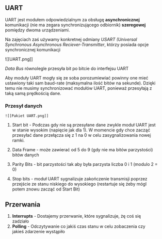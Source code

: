 ## UART
UART jest modułem odpowiedzialnym za obsługę **asynchronicznej** komunikacji (nie ma zegara synchronizującego odbiornik) **szeregowej** pomiędzy dwoma urządzeniami. 

Na zajęciach zaś używamy konkretnej odmiany *USART (Universal Synchronous Asynchronous Reciever-Transmitter*, którzy posiada opcje synchronicznej komunikacji

![[UART.png]]

*Data Bus* równolegle przesyła bit po bitcie do interfejsu UART

Aby moduły UART mogły się ze soba porozumiewiać powinny one mieć ustawiony taki sam baud-rate (maksymalna ilość bitów na sekunde). Dzięki temu nie musimy synchronizować modułów UART, ponieważ przesyłają z taką samą prędkością dane.

### Przesył danych
	![[Pakiet UART.png]]

1) Start bit - Podczas gdy nie są przesyłane dane zwykle moduł UART jest w stanie wysokim (napięcie jak dla 1). W momencie gdy chce zacząć przesyłać dane przełącza się z 1 na 0 w celu zasygnalizowania nowej ramki.

2) Data Frame - może zawierać od 5 do 9 (gdy nie ma bitów parzystości) bitów danych
3) Parity Bits - bit parzystości tak aby była parzysta liczba 0 i 1 (modulo 2 = 0)
4) Stop bits - moduł UART sygnalizuje zakończenie transmisji poprzez przejście ze stanu niskiego do wysokiego (restartuje się żeby mógl potem znowu  zacząć od Start Bit)


## Przerwania 

1) **Interrupts** - Dostajemy przerwanie, które sygnalizuje, żę coś się zadziało
2) **Polling** - Odczytywanie co jakiś czas stanu w celu zobaczenia czy jakieś zdarzenie wystąpiło
